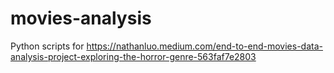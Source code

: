 # movies-analysis

Python scripts for 
https://nathanluo.medium.com/end-to-end-movies-data-analysis-project-exploring-the-horror-genre-563faf7e2803
